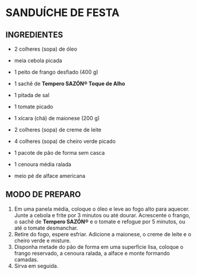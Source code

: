 # SANDUÍCHE DE FESTA

## INGREDIENTES

- 2 colheres (sopa) de óleo

- meia cebola picada

- 1 peito de frango desfiado (400 g)

- 1 sachê de **Tempero SAZÓN® Toque de Alho**

- 1 pitada de sal

- 1 tomate picado

- 1 xícara (chá) de maionese (200 g)

- 2 colheres (sopa) de creme de leite

- 4 colheres (sopa) de cheiro verde picado

- 1 pacote de pão de forma sem casca

- 1 cenoura média ralada

- meio pé de alface americana

  

## MODO DE PREPARO

1. Em uma panela média, coloque o óleo e leve ao fogo alto para aquecer. Junte a cebola e frite por 3 minutos ou até dourar. Acrescente o frango, o sachê de **Tempero SAZÓN®** e o tomate e refogue por 5 minutos, ou até o tomate desmanchar.
2. Retire do fogo, espere esfriar. Adicione a maionese, o creme de leite e o cheiro verde e misture.
3. Disponha metade do pão de forma em uma superfície lisa, coloque o frango reservado, a cenoura ralada, a alface e monte formando camadas.
4. Sirva em seguida.